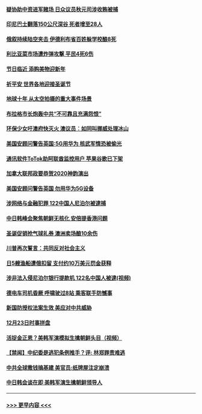 #### [疑协助中资进军赌场 日众议员秋元司涉收贿被捕](../pages/prog202/a102737233.md?t=12251733) 
#### [印尼巴士翻落150公尺深谷 死者增至28人](../pages/prog202/a102737223.md?t=12251733) 
#### [俄叙持续陆空夹击 伊德利布省百姓躲学校酿8死](../pages/prog202/a102737191.md?t=12251733) 
#### [利比亚菜市场遭炸弹攻撃 平民4死6伤](../pages/prog202/a102737143.md?t=12251733) 
#### [节日临近 添购美物迎新年](../pages/prog202/a102737092.md?t=12251733) 
#### [祈平安 世界各地迎接圣诞节](../pages/prog202/a102736843.md?t=12251733) 
#### [地球十年 从太空拍摄的重大事件场景](../pages/prog202/a102736974.md?t=12251733) 
#### [布拉格市长炮轰中共“不可靠且充满怨恨”](../pages/prog202/a102736994.md?t=12251733) 
#### [环保少女吁澳府快灭火 澳议员︰如同叫挪威处理冰山](../pages/prog202/a102736966.md?t=12251733) 
#### [美国安顾问警告英国:5G用华为 核武军情恐被偷光](../pages/prog202/a102736892.md?t=12251733) 
#### [通讯软件ToTok助阿联酋监控用户 苹果谷歌已下架](../pages/prog202/a102736827.md?t=12251733) 
#### [加拿大联邦政要恭贺2020神韵演出](../pages/prog202/a102736896.md?t=12251733) 
#### [美国安顾问警告英国 勿用华为5G设备](../pages/prog202/a102736841.md?t=12251733) 
#### [涉网络与金融犯罪 122中国人尼泊尔被逮捕](../pages/prog202/a102736814.md?t=12251733) 
#### [中日韩峰会聚焦朝鲜无核化 安倍提香港问题](../pages/prog202/a102736807.md?t=12251733) 
#### [圣诞促销抢气球礼券 澳洲卖场酿10余伤](../pages/prog202/a102736654.md?t=12251733) 
#### [川普再次誓言：共同反对社会主义](../pages/prog202/a102736539.md?t=12251733) 
#### [日5艘渔船遭俄扣留 支付约10万美元罚金获释](../pages/prog202/a102736545.md?t=12251733) 
#### [涉非法入侵尼泊尔银行提款机 122名中国人被逮(视频)](../pages/prog202/a102736461.md?t=12251733) 
#### [德电车司机昏厥 呼啸驶过8站 乘客联手防憾事](../pages/prog202/a102736361.md?t=12251733) 
#### [新国防授权法案生效 美应对中共威胁](../pages/prog202/a102736154.md?t=12251733) 
#### [12月23日时事拼盘](../pages/prog202/a102736133.md?t=12251733) 
#### [活捉金正恩？美韩军演模拟生擒朝鲜头目（视频）](../pages/prog202/a102736086.md?t=12251733) 
#### [【禁闻】中纪委是逃犯条例推手？评: 林郑罪责难逃](../pages/prog202/a102736078.md?t=12251733) 
#### [中共全球撒钱搞基建 美官员:纸牌屋注定崩溃](../pages/prog202/a102736047.md?t=12251733) 
#### [中日韩会谈在即 美韩军演生擒朝鲜领导人](../pages/prog202/a102735970.md?t=12251733) 

----
#### [ >>> 更早内容 <<< ](../indexes/prog202-earlier.md)
